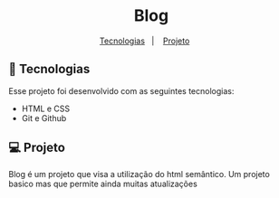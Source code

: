 <h1 align="center">Blog</h1>

<p align="center">
  <a href="#-tecnologias">Tecnologias</a>&nbsp;&nbsp;&nbsp;|&nbsp;&nbsp;&nbsp;
  <a href="#-projeto">Projeto</a>&nbsp;&nbsp;&nbsp;&nbsp;&nbsp;&nbsp;
</p>

## 🚀 Tecnologias

Esse projeto foi desenvolvido com as seguintes tecnologias:

- HTML e CSS
- Git e Github

## 💻 Projeto

Blog é um projeto que visa a utilização do html semântico.
Um projeto basico mas que permite ainda muitas atualizações